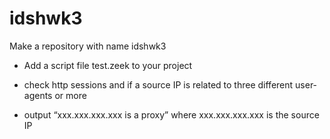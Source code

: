 # idshwk3

Make a repository with name idshwk3

* Add a script file test.zeek to your project
  
* check http sessions and if a source IP is related to three different user-agents or
  more
* output “xxx.xxx.xxx.xxx is a proxy” where xxx.xxx.xxx.xxx is the source IP